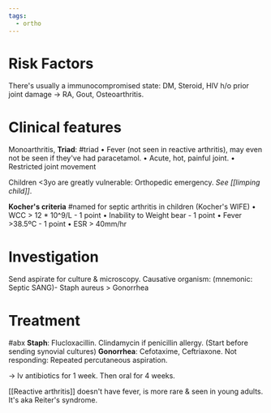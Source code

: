 ```yaml
---
tags:
  - ortho
---
```

# Risk Factors
There's usually a immunocompromised state: DM, Steroid, HIV
h/o prior joint damage -> RA, Gout, Osteoarthritis. 

# Clinical features
Monoarthritis, 
**Triad**: #triad
	• Fever (not seen in reactive arthritis), may even not be seen if they've had paracetamol. 
	• Acute, hot, painful joint.
	• Restricted joint movement

Children <3yo are greatly vulnerable: Orthopedic emergency. *See [[limping child]]*.

**Kocher's criteria** #named for septic arthritis in children (Kocher's WIFE)
	• WCC > 12 * 10^9/L - 1 point
	• Inability to Weight bear - 1 point
	• Fever >38.5ºC - 1 point
	• ESR > 40mm/hr

# Investigation 
Send aspirate for culture & microscopy. 
Causative organism: (mnemonic: Septic SANG)- Staph aureus > Gonorrhea

# Treatment
#abx
**Staph**: Flucloxacillin. Clindamycin if penicillin allergy. (Start before sending synovial cultures)
**Gonorrhea**: Cefotaxime, Ceftriaxone.
Not responding: Repeated percutaneous aspiration. 

-> Iv antibiotics for 1 week. Then oral for 4 weeks. 

[[Reactive arthritis]] doesn't have fever, is more rare & seen in young adults. It's aka Reiter's syndrome. 

